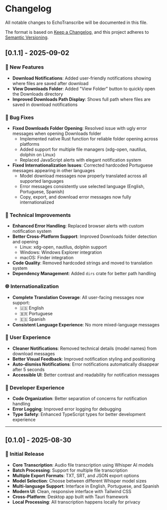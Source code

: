 # Changelog

All notable changes to EchoTranscribe will be documented in this file.

The format is based on [Keep a Changelog](https://keepachangelog.com/en/1.0.0/),
and this project adheres to [Semantic Versioning](https://semver.org/spec/v2.0.0.html).

## [0.1.1] - 2025-09-02

### 🎉 New Features
- **Download Notifications**: Added user-friendly notifications showing where files are saved after download
- **View Downloads Folder**: Added "View Folder" button to quickly open the Downloads directory
- **Improved Downloads Path Display**: Shows full path where files are saved in download notifications

### 🐛 Bug Fixes
- **Fixed Downloads Folder Opening**: Resolved issue with ugly error messages when opening Downloads folder
  - Implemented native Rust function for reliable folder opening across platforms
  - Added support for multiple file managers (xdg-open, nautilus, dolphin on Linux)
  - Replaced JavaScript alerts with elegant notification system
- **Fixed Internationalization Issues**: Corrected hardcoded Portuguese messages appearing in other languages
  - Model download messages now properly translated across all supported languages
  - Error messages consistently use selected language (English, Portuguese, Spanish)
  - Copy, export, and download error messages now fully internationalized

### 🔧 Technical Improvements
- **Enhanced Error Handling**: Replaced browser alerts with custom notification system
- **Better Cross-Platform Support**: Improved Downloads folder detection and opening
  - Linux: xdg-open, nautilus, dolphin support
  - Windows: Windows Explorer integration
  - macOS: Finder integration
- **Code Quality**: Removed hardcoded strings and moved to translation system
- **Dependency Management**: Added `dirs` crate for better path handling

### 🌐 Internationalization
- **Complete Translation Coverage**: All user-facing messages now support:
  - 🇺🇸 English
  - 🇧🇷 Portuguese
  - 🇪🇸 Spanish
- **Consistent Language Experience**: No more mixed-language messages

### 📝 User Experience
- **Cleaner Notifications**: Removed technical details (model names) from download messages
- **Better Visual Feedback**: Improved notification styling and positioning
- **Auto-dismiss Notifications**: Error notifications automatically disappear after 5 seconds
- **Accessible UI**: Better contrast and readability for notification messages

### 🔧 Developer Experience
- **Code Organization**: Better separation of concerns for notification handling
- **Error Logging**: Improved error logging for debugging
- **Type Safety**: Enhanced TypeScript types for better development experience

---

## [0.1.0] - 2025-08-30

### 🎉 Initial Release
- **Core Transcription**: Audio file transcription using Whisper AI models
- **Batch Processing**: Support for multiple file transcription
- **Multiple Export Formats**: TXT, SRT, and JSON export options
- **Model Selection**: Choose between different Whisper model sizes
- **Multi-language Support**: Interface in English, Portuguese, and Spanish
- **Modern UI**: Clean, responsive interface with Tailwind CSS
- **Cross-Platform**: Desktop app built with Tauri framework
- **Local Processing**: All transcription happens locally for privacy
